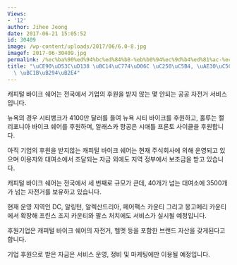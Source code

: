 ```yaml
---
Views:
- '12'
author: Jihee Jeong
date: 2017-06-21 15:05:52
id: 30409
image: /wp-content/uploads/2017/06/6.0-8.jpg
imagef: 2017-06-30409.jpg
permalink: /%ec%ba%90%ed%94%bc%ed%84%b8-%eb%b0%94%ec%9d%b4%ed%81%ac-%ec%89%90%ec%96%b4-%ea%b8%b0%ec%97%85-%ed%9b%84%ec%9b%90-%eb%b0%9b%eb%8a%94%eb%8b%a4/
title: "\uCE90\uD53C\uD138 \uBC14\uC774\uD06C \uC250\uC5B4, \uAE30\uC5C5 \uD6C4\uC6D0\
  \ \uBC1B\uB294\uB2E4"
---
```


캐피털 바이크 쉐어는 전국에서 기업의 후원을 받지 않는 몇 안되는 공공 자전거 서비스입니다.

뉴욕의 경우 시티뱅크가 4100만 달러를 들여 뉴욕 시티 바이크를 후원하고, 훌루는 캘리포니아 바이크 쉐어를 후원하며, 알래스카 항공은 시애틀 프론토 사이클을 후원합니다.

아직 기업의 후원을 받지않는 캐피털 바이크 쉐어는 현재 주식회사에 의해 운영되고 있으며 이용자와 대여소에서 조달되는 자금 외에도 지역 정부에서 보조금을 받고 있습니다.

캐피털 바이크 쉐어는 전국에서 세 번째로 규모가 큰데, 40개가 넘는 대여소에 3500개가 넘는 자전거를 보유하고 있습니다.

현재 운영 지역인 DC, 알링턴, 알렉산드리아, 페어팩스 카운티 그리고 몽고메리 카운티에서 확장해 프린스 조지 카운티와 팔스 처치에도 서비스가 실시될 예정입니다.

후원기업은 캐피털 바이크 쉐어의 자전거, 헬멧 등을 포함한 브랜드 자산을 갖게된다고 합니다.

기업 후원으로 받은 자금은 서비스 운영, 정비 및 마케팅에만 이용될 예정입니다.